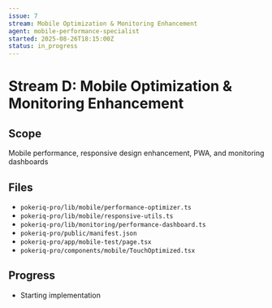```yaml
---
issue: 7
stream: Mobile Optimization & Monitoring Enhancement
agent: mobile-performance-specialist
started: 2025-08-26T18:15:00Z
status: in_progress
---
```


# Stream D: Mobile Optimization & Monitoring Enhancement

## Scope
Mobile performance, responsive design enhancement, PWA, and monitoring dashboards

## Files
- `pokeriq-pro/lib/mobile/performance-optimizer.ts`
- `pokeriq-pro/lib/mobile/responsive-utils.ts`
- `pokeriq-pro/lib/monitoring/performance-dashboard.ts`
- `pokeriq-pro/public/manifest.json`
- `pokeriq-pro/app/mobile-test/page.tsx`
- `pokeriq-pro/components/mobile/TouchOptimized.tsx`

## Progress
- Starting implementation